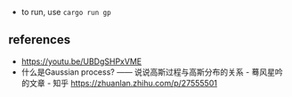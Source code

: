 
- to run, use `cargo run gp` 

## references 

- https://youtu.be/UBDgSHPxVME
- 什么是Gaussian process? —— 说说高斯过程与高斯分布的关系 - 蓦风星吟的文章 - 知乎
https://zhuanlan.zhihu.com/p/27555501
